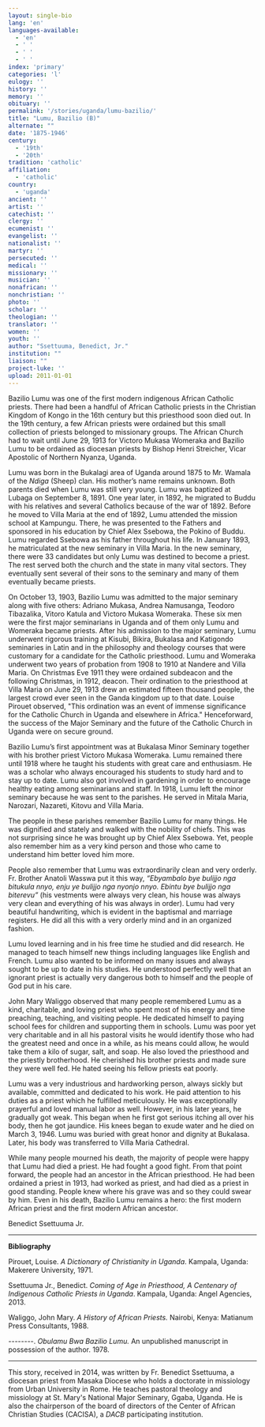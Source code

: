 ```yaml
---
layout: single-bio
lang: 'en'
languages-available:
  - 'en'
  - ' '
  - ' '
  - ' '
index: 'primary'
categories: 'l'
eulogy: ''
history: ''
memory: ''
obituary: ''
permalink: '/stories/uganda/lumu-bazilio/'
title: "Lumu, Bazilio (B)"
alternate: ""
date: '1875-1946'
century:
  - '19th'
  - '20th'
tradition: 'catholic'
affiliation:
  - 'catholic'
country:
  - 'uganda'
ancient: ''
artist: ''
catechist: ''
clergy: ''
ecumenist: ''
evangelist: ''
nationalist: ''
martyr: ''
persecuted: ''
medical: ''
missionary: ''
musician: ''
nonafrican: ''
nonchristian: ''
photo: ''
scholar: ''
theologian: ''
translator: ''
women: ''
youth: ''
author: "Ssettuuma, Benedict, Jr."
institution: ""
liaison: ""
project-luke: ''
upload: 2011-01-01
---
```




Bazilio Lumu was one of the first modern  indigenous African Catholic priests. There had been a handful of African  Catholic priests in the Christian Kingdom of Kongo in the 16th century but this priesthood soon died out. In the 19th century, a few African priests were ordained  but this  small collection of priests belonged to missionary groups. The African Church had to  wait until June 29, 1913 for Victoro Mukasa Womeraka and Bazilio Lumu to be  ordained as diocesan priests by Bishop Henri Streicher, Vicar Apostolic of  Northern Nyanza, Uganda.

Lumu  was born in the  Bukalagi area of Uganda around 1875 to Mr. Wamala of the *Ndiga* (Sheep) clan. His mother&rsquo;s name  remains unknown. Both parents died when Lumu was still very young. Lumu was  baptized at Lubaga on September 8, 1891. One year later, in 1892, he migrated to  Buddu with his relatives and several Catholics because of  the war of 1892. Before he moved to Villa Maria at the end of 1892, Lumu  attended the mission school at Kampungu. There, he was presented to the Fathers  and sponsored in his education by Chief Alex Ssebowa, the Pokino of Buddu. Lumu  regarded Ssebowa as his father throughout his life. In January 1893, he matriculated  at the new seminary in Villa Maria. In the new seminary, there were 33 candidates but only  Lumu was destined to become a priest. The rest served both  the church and the state in many vital sectors. They eventually sent several of  their sons to the seminary and many of them eventually became priests.

On  October 13, 1903, Bazilio Lumu was admitted to the major seminary along with  five others: Adriano Mukasa, Andrea Namusanga, Teodoro Tibazalika, Vitoro  Katula and Victoro Mukasa Womeraka. These six men were the first major  seminarians in Uganda and of them only Lumu and Womeraka became priests. After  his admission to the major seminary, Lumu underwent rigorous training at  Kisubi, Bikira, Bukalasa and Katigondo seminaries in Latin and in the philosophy and theology courses that were customary for a candidate for the  Catholic priesthood. Lumu and Womeraka underwent two years of probation from  1908 to 1910 at Nandere and Villa Maria. On Christmas Eve 1911 they were ordained  subdeacon and the following Christmas, in 1912, deacon. Their ordination to the priesthood  at Villa Maria on June 29, 1913 drew an estimated fifteen thousand people, the  largest crowd ever seen in the Ganda kingdom up to that date. Louise Pirouet observed, &quot;This  ordination was an event of immense significance for the Catholic Church in  Uganda and elsewhere in Africa.&quot; Henceforward, the success of the Major Seminary  and the future of the Catholic Church in Uganda were on secure ground.

Bazilio Lumu&rsquo;s first appointment was at Bukalasa Minor Seminary together with  his brother priest Victoro Mukasa Womeraka. Lumu remained there until 1918  where he taught his students with great care and enthusiasm. He was a scholar  who  always encouraged his students to  study hard and to stay up to date. Lumu also got involved in gardening in order  to encourage healthy eating among seminarians and staff. In 1918,  Lumu left  the minor seminary because he was sent to the parishes. He served in Mitala Maria, Narozari, Nazareti, Kitovu and Villa Maria.

The  people in these parishes remember Bazilio Lumu for many things. He was  dignified and stately and walked with the nobility of chiefs. This was not  surprising since he was brought up by Chief Alex Ssebowa. Yet, people also  remember him as a very kind person and those who came to understand him better loved him more.

People  also remember that Lumu was extraordinarily clean and very orderly. Fr. Brother  Anatoli Wasswa put it this way, *&ldquo;Ebyambalo  bye bulijjo nga bitukula nnyo, enju ye bulijjo nga nyonjo nnyo. Ebintu bye  bulijjo nga biterevu&rdquo;* (his vestments were always very clean, his house was  always very clean and everything of his was always in order). Lumu had very  beautiful handwriting, which is evident in the baptismal and marriage  registers. He did all this with a very orderly mind and in an organized fashion.

Lumu loved learning and in his free time he studied and did research. He  managed to teach himself new things including languages like English and  French. Lumu also wanted to be informed on many issues and always sought to be  up to date in his studies. He understood perfectly well that an ignorant priest  is  actually very dangerous both to himself and the people of God put in  his care.

John Mary Waliggo observed that many people remembered Lumu as a kind,  charitable, and loving priest who spent most of his energy and time preaching,  teaching, and visiting people. He dedicated himself to paying school fees for  children and supporting them in schools. Lumu was poor yet very charitable and  in all his pastoral visits he would identify those who had the greatest need  and once in a while, as his means could allow, he would take them a kilo of  sugar, salt, and soap. He also loved the priesthood and the priestly  brotherhood. He cherished his brother priests and made sure they were well fed.  He hated seeing his fellow priests eat poorly.

Lumu was a very industrious and hardworking person, always sickly but  available, committed and dedicated to his work. He paid attention to his duties as a priest which he fulfilled meticulously. He was exceptionally  prayerful and loved manual labor as well. However, in his later years, he gradually got weak. This  began when he first got serious itching all over his body, then he got  jaundice. His knees began to exude water and he died on March 3, 1946. Lumu  was buried with great honor and dignity at Bukalasa. Later, his body was  transferred to Villa Maria Cathedral.

While many people mourned his death, the majority of people were happy that Lumu had died a priest. He had fought a good fight. From that point forward, the people  had  an ancestor in the African priesthood. He had been ordained a priest in  1913, had worked as priest, and had died as a priest in good standing. People knew  where his grave was and so they could swear by him. Even in his death, Bazilio Lumu remains a  hero: the first modern African priest and the first modern African ancestor.

Benedict Ssettuuma Jr.

---

**Bibliography**

Pirouet,  Louise. *A Dictionary of Christianity in Uganda*. Kampala, Uganda: Makerere  University, 1971.

Ssettuuma Jr., Benedict. *Coming of Age in Priesthood, A Centenary of Indigenous Catholic Priests  in Uganda*. Kampala, Uganda: Angel Agencies, 2013.

Waliggo, John Mary. *A History of African Priests.* Nairobi, Kenya: Matianum  Press Consultants, 1988.

--------. *Obulamu  Bwa Bazilio Lumu.* An unpublished manuscript in possession of the author. 1978.

---

This story, received in 2014, was written by Fr.   Benedict Ssettuuma, a diocesan priest from Masaka Diocese who holds a   doctorate in missiology from Urban University in Rome. He teaches pastoral   theology and missiology at St. Mary's National Major Seminary, Ggaba, Uganda. He   is also the chairperson of the board of directors of the Center of   African Christian Studies (CACISA), a *DACB* participating institution.